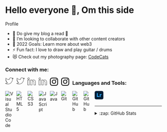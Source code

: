 # Hello everyone 👋, Om this side

Profile

- 🌱 Do give my blog a read 🤣
- 👯 I’m looking to collaborate with other content creators
- 🥅 2022 Goals: Learn more about web3
- ⚡ Fun fact: I love to draw and play guitar / drums
- 😻 Check out my photography page: [CodeCats](https://opensea.io/collection/codecats?search[sortAscending]=true&search[sortBy]=PRICE&search[toggles][0]=BUY_NOW)

### Connect with me:

<a href="https://twitter.com/_OmI_17"><img align="left" alt="Twitter" width="26px" src="./twitter-line.svg##gh-dark-mode-only" style="padding-right:10px;" /></a>
<a href="https://twitter.com/_OmI_17"><img align="left" alt="Twitter" width="26px" src="./twitter-line.svg#gh-light-mode-only" style="padding-right:10px;" /></a>
<a href="https://www.linkedin.com/in/om-patel-71801a220/"><img align="left" alt="Linkedin" width="26px" src="./linkedin-line.svg#gh-light-mode-only" style="padding-right:10px;" /></a>
<a href="https://www.linkedin.com/in/om-patel-71801a220/"><img align="left" alt="Linkedin" width="26px" src="./linkedin-line.svg#gh-light-mode-only" style="padding-right:10px;" /></a>
<a href="https://www.instagram.com/it_is_omi/"><img align="left" alt="Instagram" width="26px" src="./black-instagram.svg#gh-light-mode-only" style="padding-right:10px;" /></a>
<a href="https://www.instagram.com/it_is_omi/"><img align="left" alt="Instagram" width="26px" src="./black-instagram.svg#gh-light-mode-only" style="padding-right:10px;" /></a>

### Languages and Tools:

<img align="left" alt="Visual Studio Code" width="26px" src="https://cdn.jsdelivr.net/gh/devicons/devicon/icons/vscode/vscode-original.svg" style="padding-right:10px;" />
<img align="left" alt="HTML5" width="26px" src="https://cdn.jsdelivr.net/gh/devicons/devicon/icons/html5/html5-original.svg" style="padding-right:10px;" />
<img align="left" alt="CSS3" width="26px" src="https://cdn.jsdelivr.net/gh/devicons/devicon/icons/css3/css3-original.svg" style="padding-right:10px;" />
<img align="left" alt="JavaScript" width="26px" src="https://cdn.jsdelivr.net/gh/devicons/devicon/icons/javascript/javascript-original.svg" style="padding-right:10px;" />
<img align="left" alt="Java" width="26px" src="https://cdn.jsdelivr.net/gh/devicons/devicon/icons/java/java-original.svg" style="padding-right:10px;" />
<img align="left" alt="Git" width="26px" src="https://cdn.jsdelivr.net/gh/devicons/devicon/icons/git/git-original.svg" style="padding-right:10px;" />
<img align="left" alt="GitHub" width="26px" src="https://user-images.githubusercontent.com/3369400/139447912-e0f43f33-6d9f-45f8-be46-2df5bbc91289.png#gh-dark-mode-only" style="padding-right:10px;" />
<img align="left" alt="GitHub" width="26px" src="https://user-images.githubusercontent.com/3369400/139448065-39a229ba-4b06-434b-bc67-616e2ed80c8f.png#gh-light-mode-only" style="padding-right:10px;" />
<img align="left" alt="Lightroom" width="28px" src="./adobe-lightroom.svg" style="padding-right:10px;" />

<br />
<br />

---

<details>
  <summary>:zap: GitHub Stats</summary>

  <img align="left" alt="codeSTACKr's GitHub Stats" src="https://github-readme-stats.vercel.app/api?username=Omi-17&show_icons=true&hide_border=false&title_color=ff652f&icon_color=FFE400&bg_color=09131B&text_color=ffffff&border_color=0c1a25" />

</details>